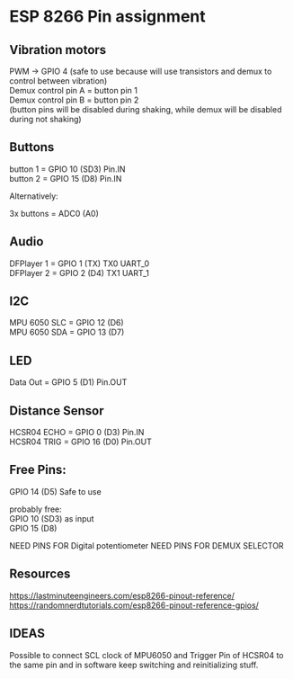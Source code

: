 # ESP 8266 Pin assignment

## Vibration motors
PWM -> GPIO 4 (safe to use because will use transistors and demux to control between vibration) <br>
Demux control pin A = button pin 1 <br>
Demux control pin B = button pin 2 <br>
(button pins will be disabled during shaking, while demux will be disabled during not shaking) <br>

## Buttons
button 1 = GPIO 10 (SD3) Pin.IN <br>
button 2 = GPIO 15 (D8)  Pin.IN <br>

Alternatively:

3x buttons = ADC0 (A0) <br>

## Audio    
DFPlayer 1 = GPIO 1 (TX) TX0 UART_0 <br>
DFPlayer 2 = GPIO 2 (D4) TX1 UART_1 <br>

## I2C
MPU 6050 SLC = GPIO 12 (D6) <br>
MPU 6050 SDA = GPIO 13 (D7)<br>

## LED
Data Out = GPIO 5 (D1) Pin.OUT <br>

## Distance Sensor
HCSR04 ECHO = GPIO 0 (D3) Pin.IN <br>
HCSR04 TRIG = GPIO 16 (D0) Pin.OUT <br>

## Free Pins:
GPIO 14 (D5) Safe to use <br>
<!--GPIO 0 (pulled up on input) <br> -->
<!--GPIO 4 (D2)<br> -->
<!--GPIO 5 (D1)<br> -->
<!--GPIO 16 (no interrup, no I2C, maybe usable for controlling demux) <br> -->
probably free:<br>
GPIO 10 (SD3) as input<br>
GPIO 15 (D8)<br>

NEED PINS FOR Digital potentiometer
NEED PINS FOR DEMUX SELECTOR

## Resources
https://lastminuteengineers.com/esp8266-pinout-reference/
https://randomnerdtutorials.com/esp8266-pinout-reference-gpios/

## IDEAS

Possible to connect SCL clock of MPU6050 and Trigger Pin of HCSR04 to the same pin and in software keep switching and reinitializing stuff. 
